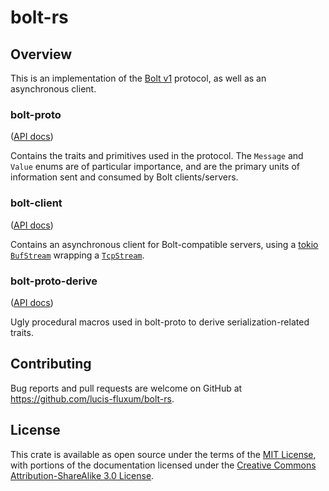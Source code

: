 # bolt-rs

## Overview

This is an implementation of the [Bolt v1](https://boltprotocol.org/v1/) protocol, as well as an asynchronous client.


### bolt-proto
([API docs](https://docs.rs/bolt-proto))

Contains the traits and primitives used in the protocol. The `Message` and `Value` enums are of particular importance,
and are the primary units of information sent and consumed by Bolt clients/servers.

### bolt-client
([API docs](https://docs.rs/bolt-client))

Contains an asynchronous client for Bolt-compatible servers, using a [tokio](https://crates.io/crates/tokio) 
[`BufStream`](https://docs.rs/tokio/0.2.10/tokio/io/struct.BufStream.html) wrapping a 
[`TcpStream`](https://docs.rs/tokio/0.2.10/tokio/net/struct.TcpStream.html).

### bolt-proto-derive
([API docs](https://docs.rs/bolt-proto-derive))

Ugly procedural macros used in bolt-proto to derive serialization-related traits.

## Contributing

Bug reports and pull requests are welcome on GitHub at https://github.com/lucis-fluxum/bolt-rs.

## License

This crate is available as open source under the terms of the [MIT License](http://opensource.org/licenses/MIT), with
portions of the documentation licensed under the 
[Creative Commons Attribution-ShareAlike 3.0 License](https://creativecommons.org/licenses/by-sa/3.0/).
